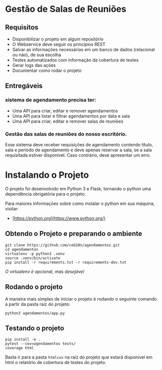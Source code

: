 # Gestão de Salas de Reuniões

## Requisitos

* Disponibilizar o projeto em algum repositório
* O Webservice deve seguir os princípios REST
* Salvar as informações necessárias em um banco de dados (relacional ou não), de sua escolha
* Testes automatizados com informação da cobertura de testes
* Gerar logs das ações
* Documentar como rodar o projeto

## Entregáveis

### sistema de agendamento precisa ter:


 * Uma API para criar, editar e remover agendamentos
 * Uma API para listar e filtrar agendamentos por data e sala
 * Uma API para criar, editar e remover salas de reuniões

### Gestão das salas de reuniões do nosso escritório.

Esse sistema deve receber requisições de agendamento contendo título, sala e período de agendamento e
deve apenas reservar a sala, se a sala requisitada estiver disponível. Caso contrário, deve apresentar um
erro.

# Instalando o Projeto

O projeto foi desenvolvido em Python 3 e Flask, tornando o python uma dependência obrigatória para o projeto.

Para maiores informações sobre como instalar o python em sua máquina, visitar:

* [https://python.org](https://www.python.org/)


## Obtendo o Projeto e preparando o ambiente

```console
git clone https://github.com/ceb10n/agendamentos.git
cd agendamentos
virtualenv -p python3 .venv
source .venv/bin/activate
pip install -r requirements.txt -r requirements-dev.txt 
```

*O virtualenv é opcional, mas desejável*

## Rodando o projeto

A maneira mais simples de iniciar o projeto é rodando o seguinte comando a partir da pasta raíz do projeto:

```console
python3 agendamentos/app.py
```

## Testando o projeto

```console
pip install -e .
pytest --cov=agendamentos tests/
coverage html
```

Basta ir para a pasta `htmlcov` na raíz do projeto que estará disponível em html o relatório de cobertura de testes do projeto.
